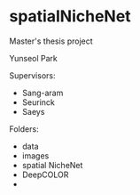 # spatialNicheNet
Master's thesis project

Yunseol Park

Supervisors:
- Sang-aram
- Seurinck
- Saeys

Folders:
- data
- images
- spatial NicheNet
- DeepCOLOR
- 
